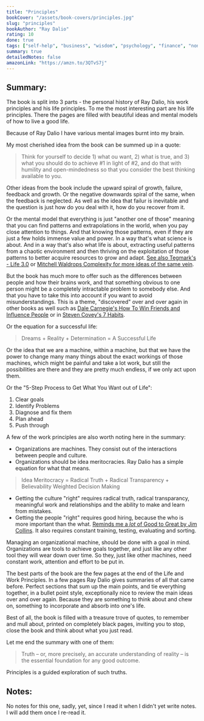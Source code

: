 ```yaml
---
title: "Principles"
bookCover: "/assets/book-covers/principles.jpg"
slug: "principles"
bookAuthor: "Ray Dalio"
rating: 10
done: true
tags: ["self-help", "business", "wisdom", "psychology", "finance", "non-fiction"]
summary: true
detailedNotes: false
amazonLink: "https://amzn.to/3QTvS7j"
---
```


## Summary: 

The book is split into 3 parts - the personal history of Ray Dalio, his work principles and his life principles. To me the most interesting part are his life principles. There the pages are filled with beautiful ideas and mental models of how to live a good life. 

Because of Ray Dalio I have various mental images burnt into my brain. 

My most cherished idea from the book can be summed up in a quote:

> Think for yourself to decide 1) what ou want, 2) what is true, and 3) what you should do to achieve #1 in light of #2, and do that with humility and open-mindedness so that you consider the best thinking available to you. 

Other ideas from the book include the upward spiral of growth, failure, feedback and growth. Or the negative downwards spiral of the same, when the feedback is neglected. As well as the idea that failur is inevitable and the question is just how do you deal with it, how do you recover from it. 

Or the mental model that everything is just "another one of those" meaning that you can find patterns and extrapolations in the world, when you pay close attention to things. And that knowing those patterns, even if they are just a few holds immense value and power. In a way that's what science is about. And in a way that's also what life is about, extracting useful patterns from a chaotic environment and then thriving on the exploitation of those patterns to better acquire resources to grow and adapt. [See also Tegmark's - Life 3.0](/booknotes/life-3.0) or [Mitchell Waldrops Complexity for more ideas of the same vein](/booknotes/complexity). 

But the book has much more to offer such as the differences between people and how their brains work, and that something obvious to one person might be a completely intractable problem to somebody else. And that you have to take this into account if you want to avoid misunderstandings. This is a theme, "discovered" over and over again in other books as well such as [Dale Carnegie's How To Win Friends and Influence People](/booknotes/how-to-win-friends-and-influence-people) or in [Steven Covey's 7 Habits](/booknotes/7-habits).

Or the equation for a successful life: 

> Dreams + Reality + Determination = A Successful Life

Or the idea that we are a machine, within a machine, but that we have the power to change many many things about the exact workings of those machines, which might be painful and take a lot work, but still the possibilities are there and they are pretty much endless, if we only act upon them. 

Or the "5-Step Process to Get What You Want out of Life": 
1. Clear goals
2. Identify Problems 
3. Diagnose and fix them
4. Plan ahead
5. Push through 

A few of the work principles are also worth noting here in the summary: 
- Organizations are machines. They consist out of the interactions between people and culture. 
- Organizations should be idea meritocracies. Ray Dalio has a simple equation for what that means. 

> Idea Meritocracy = Radical Truth +  Radical Transparency + Believability Weighted Decision Making

- Getting the culture "right" requires radical truth, radical transparancy, meaningful work and relationships and the ability to make and learn from mistakes. 
- Getting the people "right" requires good hiring, because the who is more important than the what. [Reminds me a *lot* of Good to Great by Jim Collins](/booknotes/good-to-great). It also requires constant training, testing, evaluating and sorting.

Managing an organizational machine, should be done with a goal in mind. Organizations are tools to achieve goals together, and just like any other tool they will wear down over time. So they, just like other machines, need constant work, attention and effort to be put in.  


The best parts of the book are the few pages at the end of the Life and Work Principles. In a few pages Ray Dalio gives summaries of all that came before. Perfect sections that sum up the main points, and tie everything together, in a bullet point style, exceptionally nice to review the main ideas over and over again. Because they are something to think about and chew on, something to incorporate and absorb into one's life. 

Best of all, the book is filled with a treasure trove of quotes, to remember and mull about, printed on completely black pages, inviting you to stop, close the book and think about what you just read. 

Let me end the summary with one of them:

> Truth – or, more precisely, an accurate understanding of reality – is the essential foundation for any good outcome.

Principles is a guided exploration of such truths.  

## Notes: 

No notes for this one, sadly, yet, since I read it when I didn't yet write notes. I will add them once I re-read it. 